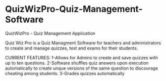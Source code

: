 # QuizWizPro-Quiz-Management-Software
QuizWizPro - Quiz Management Application

Quiz Wiz Pro is a Quiz Managment Software for teachers and administrators to create and manage quizzes, test and exams for their students.

CURRENT FEATURES:
1-Allows for Admins to create and save quizzes with up to ten questions.
2-Software shuffles quiz answers upon execution automatically to create unque versions of the same question to discourage cheating among students.
3-Grades quizzes automatically

